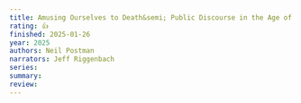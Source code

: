 ```yaml
---
title: Amusing Ourselves to Death&semi; Public Discourse in the Age of Show Business
rating: 👍
finished: 2025-01-26
year: 2025
authors: Neil Postman
narrators: Jeff Riggenbach
series:
summary:
review:
---
```

